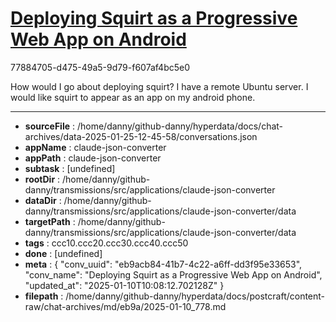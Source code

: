 # [Deploying Squirt as a Progressive Web App on Android](https://claude.ai/chat/eb9acb84-41b7-4c22-a6ff-dd3f95e33653)

77884705-d475-49a5-9d79-f607af4bc5e0

How would I go about deploying squirt? I have a remote Ubuntu server. I would like squirt to appear as an app on my android phone.

---

* **sourceFile** : /home/danny/github-danny/hyperdata/docs/chat-archives/data-2025-01-25-12-45-58/conversations.json
* **appName** : claude-json-converter
* **appPath** : claude-json-converter
* **subtask** : [undefined]
* **rootDir** : /home/danny/github-danny/transmissions/src/applications/claude-json-converter
* **dataDir** : /home/danny/github-danny/transmissions/src/applications/claude-json-converter/data
* **targetPath** : /home/danny/github-danny/transmissions/src/applications/claude-json-converter/data
* **tags** : ccc10.ccc20.ccc30.ccc40.ccc50
* **done** : [undefined]
* **meta** : {
  "conv_uuid": "eb9acb84-41b7-4c22-a6ff-dd3f95e33653",
  "conv_name": "Deploying Squirt as a Progressive Web App on Android",
  "updated_at": "2025-01-10T10:08:12.702128Z"
}
* **filepath** : /home/danny/github-danny/hyperdata/docs/postcraft/content-raw/chat-archives/md/eb9a/2025-01-10_778.md